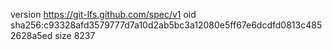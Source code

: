 version https://git-lfs.github.com/spec/v1
oid sha256:c93328afd3579777d7a10d2ab5bc3a12080e5ff67e6dcdfd0813c4852628a5ed
size 8237
